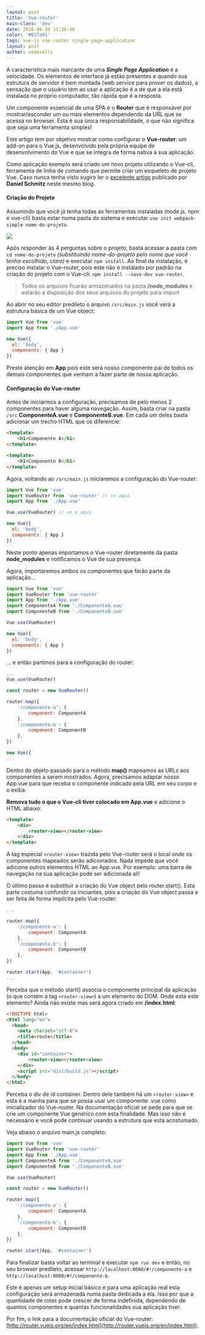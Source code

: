 ```yaml
---
layout: post
title: 'Vue-router'
main-class: 'dev'
date: 2016-06-30 11:36:50 
color: '#637a91'
tags: vue-js vue-router single-page-application
layout: post
author: vedovelli
---
```


A característica mais marcante de uma ***Single Page Application*** é a velocidade. Os elementos de interface já estão presentes e quando sua estrutura de servidor é bem montada (web service para prover os dados), a sensação que o usuário tem ao usar a aplicação é a de que a ela está instalada no próprio computador, tão rápida que é a resposta.

Um componente essencial de uma SPA é o **Router** que é responsável por mostrar/esconder um ou mais elementos dependendo da URL que se acessa no browser. Esta é sua única responsabilidade, o que não significa que seja uma ferramenta simples!

Este artigo tem por objetivo mostrar como configurar o **Vue-router**: um add-on para o Vue.js, desenvolvido pela própria equipe de desenvolvimento do Vue e que se integra de forma nativa à sua aplicação.

Como aplicação exemplo será criado um novo projeto utilizando o Vue-cli, ferramenta de linha de comando que permite criar um esqueleto de projeto Vue. Caso nunca tenha visto sugiro ler o [excelente artigo](http://www.vuejs-brasil.com.br/crie-rapidamente-um-projeto-vue-com-vue-cli-e-browserify/) publicado por **Daniel Schmitz** neste mesmo blog.

#### Criação do Projeto

Assumindo que você já tenha todas as ferramentas instaladas (node.js, npm e vue-cli) basta estar numa pasta do sistema e executar `vue init webpack-simple nome-do-projeto`.

![](/content/images/2016/06/Screen-Shot-2016-06-30-at-7-53-40-AM.png)

Após responder às 4 perguntas sobre o projeto, basta acessar a pasta com `cd nome-do-projeto` *(substituindo nome-do-projeto pelo nome que você tenha escolhido, claro)* e executar `npm install`. Ao final da instalação, é preciso instalar o Vue-router, pois este não é instalado por padrão na criação do projeto com o Vue-cli: `npm install --save-dev vue-router`.

> Todos os arquivos ficarão armazenados na pasta **/node_modules** e estarão a disposição dos seus arquivos do projeto para import

Ao abrir no seu editor predileto o arquivo ```/src/main.js``` você verá a estrutura básica de um Vue object:

```javascript
import Vue from 'vue'
import App from './App.vue'

new Vue({
  el: 'body',
  components: { App }
})
```

Preste atenção em **App** pois este será nosso componente pai de todos os demais componentes que venham a fazer parte de nossa aplicação.

#### Configuração do Vue-router

Antes de iniciarmos a configuração, precisamos de pelo menos 2 componentes para haver alguma navegação. Assim, basta criar na pasta ```/src``` **ComponenteA.vue** e **ComponenteB.vue**. Em cada um deles basta adicionar um trecho HTML que os diferencie:

```html
<template>
    <h1>Componente A</h1>
</template>
```

```html
<template>
    <h1>Componente B</h1>
</template>
```

Agora, voltando ao ```/src/main.js``` iniciaremos a configuração do Vue-router:

```javascript
import Vue from 'vue'
import VueRouter from 'vue-router' // << aqui
import App from './App.vue'

Vue.use(VueRouter) // << e aqui

new Vue({
  el: 'body',
  components: { App }
})
```

Neste ponto apenas importamos o Vue-router diretamente da pasta **node_modules** e notificamos o Vue de sua presença.

Agora, importaremos ambos os componentes que farão parte da aplicação...

```javascript
import Vue from 'vue'
import VueRouter from 'vue-router'
import App from './App.vue'
import ComponenteA from './ComponenteA.vue'
import ComponenteB from './ComponenteB.vue'

Vue.use(VueRouter)

new Vue({
  el: 'body',
  components: { App }
})
```

... e então partimos para a configuração do router:

```javascript
...
Vue.use(VueRouter)

const router = new VueRouter()

router.map({
    '/componente-a': {
        component: ComponentA
    },
    '/componente-b': {
        component: ComponentB
    },
})

new Vue({
...
```

Dentro do objeto passado para o método **map()** mapeamos as URLs aos componentes a serem mostrados. Agora, precisamos adaptar nosso App.vue para que receba o componente indicado pela URL em seu corpo e o exiba:

**Remova tudo o que o Vue-cli tiver colocado em App.vue** e adicione o HTML abaixo:

```html
<template>
    <div>
        <router-view></router-view>
    </div>
</template>
```

A tag especial ```<router-view>``` trazida pelo Vue-router será o local onde os componentes mapeados serão adicionados. Nada impede que você adicione outros elementos HTML ao App.vue. Por exemplo: uma barra de navegação na sua aplicação pode ser adicionada ali!

O último passo é substituir a criação do Vue object pelo router.start(). Esta parte costuma confundir os iniciantes, pois a criação do Vue object passa a ser feita de forma implícita pelo Vue-router:

```javascript
...

router.map({
    '/componente-a': {
        component: ComponentA
    },
    '/componente-b': {
        component: ComponentB
    },
})

router.start(App, '#container')
...
```

Perceba que o método start() associa o componente principal da aplicação (o que contém a tag ```<router-view>```) a um elemento do DOM. Onde está este elemento? Ainda não existe mas será agora criado em **/index.html**:

```html
<!DOCTYPE html>
<html lang="en">
  <head>
    <meta charset="utf-8">
    <title>route</title>
  </head>
  <body>
    <div id="container">
        <router-view></router-view>
    </div>
    <script src="dist/build.js"></script>
  </body>
</html>
```

Perceba o div de id container. Dentro dele também há um ```<router-view>``` e esta é a manha para que se possa usar um componente .vue como inicializador do Vue-router. Na documentação oficial se pede para que se crie um componente Vue genérico com esta finalidade. Mas isso não é necessário e você pode continuar usando a estrutura que está acostumado.

Veja abaixo o arquivo main.js completo:

```javascript
import Vue from 'vue'
import VueRouter from 'vue-router'
import App from './App.vue'
import ComponenteA from './ComponenteA.vue'
import ComponenteB from './ComponenteB.vue'

Vue.use(VueRouter)

const router = new VueRouter()

router.map({
    '/componente-a': {
        component: ComponentA
    },
    '/componente-b': {
        component: ComponentB
    },
})

router.start(App, '#container')
```

Para finalizar basta voltar ao terminal e executar `npm run dev` e então, no seu browser predileto, acessar ```http://localhost:8080/#!/componente-a``` e ```http://localhost:8080/#!/componente-b```.

Este é apenas um setup inicial básico e para uma aplicação real esta configuração será armazenada numa pasta dedicada a ela. Isso por que a quantidade de rotas pode crescer de forma indefinida, dependendo de quantos componentes e quantas funcionalidades sua aplicação tiver.

Por fim, o link para a documentação oficial do Vue-router: [http://router.vuejs.org/en/index.html](http://router.vuejs.org/en/index.html).
